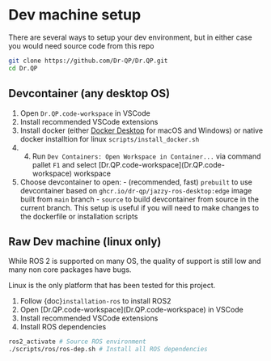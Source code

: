 # Dev machine setup

There are several ways to setup your dev environment, but in either case you would need source code from this repo

```bash
git clone https://github.com/Dr-QP/Dr.QP.git
cd Dr.QP
```

## Devcontainer (any desktop OS)

1. Open `Dr.QP.code-workspace` in VSCode
2. Install recommended VSCode extensions
3. Install docker (either [Docker Desktop](https://www.docker.com/products/docker-desktop/) for macOS and Windows) or native docker installtion for linux `scripts/install_docker.sh`
4. 4. Run `Dev Containers: Open Workspace in Container...` via command pallet `F1` and select \[Dr.QP.code-workspace\](Dr.QP.code-workspace) workspace
5. Choose devcontainer to open:
   \- (recommended, fast) `prebuilt` to use devcontainer based on `ghcr.io/dr-qp/jazzy-ros-desktop:edge` image built from `main` branch
   \- `source` to build devcontainer from source in the current branch. This setup is useful if you will need to make changes to the dockerfile or installation scripts

## Raw Dev machine (linux only)

While ROS 2 is supported on many OS, the quality of support is still low and many non core packages have bugs.

Linux is the only platform that has been tested for this project.

1. Follow {doc}`installation-ros` to install ROS2
2. Open \[Dr.QP.code-workspace\](Dr.QP.code-workspace) in VSCode
3. Install recommended VSCode extensions
4. Install ROS dependencies

```bash
ros2_activate # Source ROS environment
./scripts/ros/ros-dep.sh # Install all ROS dependencies
```
